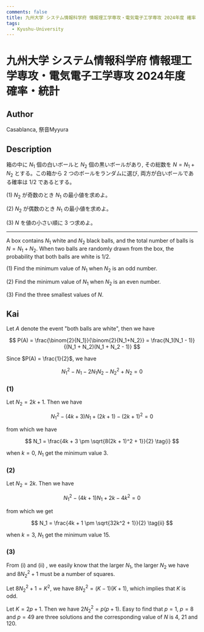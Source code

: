 ```yaml
---
comments: false
title: 九州大学 システム情報科学府 情報理工学専攻・電気電子工学専攻 2024年度 確率・統計
tags:
  - Kyushu-University
---
```

# 九州大学 システム情報科学府 情報理工学専攻・電気電子工学専攻 2024年度 確率・統計

## **Author**
Casablanca, 祭音Myyura

## **Description**
箱の中に $N_1$ 個の白いボールと $N_2$ 個の黒いボールがあり, その総数を $N = N_1 + N_2$ とする。この箱から $2$ つのボールをランダムに選び, 両方が白いボールである確率は $1/2$ であるとする。

(1) $N_2$ が奇数のとき $N_1$ の最小値を求めよ。

(2) $N_2$ が偶数のとき $N_1$ の最小値を求めよ。

(3) $N$ を値の小さい順に $3$ つ求めよ。

-----------------------

A box contains $N_1$ white and $N_2$ black balls, and the total number of balls is $N = N_1 + N_2$.
When two balls are randomly drawn from the box, the probability that both balls are white is $1/2$.

(1) Find the minimum value of $N_1$ when $N_2$ is an odd number.

(2) Find the minimum value of $N_1$ when $N_2$ is an even number.

(3) Find the three smallest values of $N$.


## **Kai** 
Let $A$ denote the event "both balls are white", then we have

$$
P(A) = \frac{\binom{2}{N_1}}{\binom{2}{N_1+N_2}} = \frac{N_1(N_1 - 1)}{(N_1 + N_2)(N_1 + N_2 - 1)}
$$

Since $P(A) = \frac{1}{2}$, we have

$$
N_1^2 - N_1 - 2N_1N_2 - N_2^2 + N_2 = 0
$$

### (1)
Let $N_2 = 2k + 1$. Then we have

$$
N_1^2 - (4k + 3)N_1 + (2k + 1) - (2k + 1)^2 = 0
$$

from which we have

$$
N_1 = \frac{4k + 3 \pm \sqrt{8(2k + 1)^2 + 1}}{2} \tag{i}
$$

when $k = 0$, $N_1$ get the minimum value $3$.

### (2)
Let $N_2 = 2k$. Then we have

$$
N_1^2 - (4k + 1)N_1 + 2k - 4k^2 = 0
$$

from which we get 

$$
N_1 = \frac{4k + 1 \pm \sqrt{32k^2 + 1}}{2} \tag{ii}
$$

when $k = 3$, $N_1$ get the minimum value $15$.

### (3)
From (i) and (ii) , we easily know that the larger $N_1$, the larger $N_2$ we have and $8N_2^2 + 1$ must be a number of squares.

Let $8N_2^2 + 1 = K^2$, we have $8N_2^2 = (K - 1)(K + 1)$, which implies that $K$ is odd.

Let $K = 2p + 1$. Then we have $2N_2^2 = p(p+1)$.
Easy to find that $p = 1$, $p = 8$ and $p = 49$ are three solutions and the corresponding value of $N$ is $4$, $21$ and $120$. 
